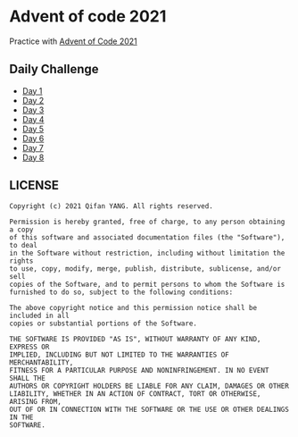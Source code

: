 # Advent of code 2021
Practice with [Advent of Code 2021](https://adventofcode.com/2021)

## Daily Challenge
- [Day 1 ](https://adventofcode.com/2021/day/1)
- [Day 2 ](https://adventofcode.com/2021/day/2)
- [Day 3 ](https://adventofcode.com/2021/day/3)
- [Day 4 ](https://adventofcode.com/2021/day/4)
- [Day 5 ](https://adventofcode.com/2021/day/5)
- [Day 6 ](https://adventofcode.com/2021/day/6)
- [Day 7 ](https://adventofcode.com/2021/day/7)
- [Day 8 ](https://adventofcode.com/2021/day/8)



## LICENSE
```
Copyright (c) 2021 Qifan YANG. All rights reserved.

Permission is hereby granted, free of charge, to any person obtaining a copy
of this software and associated documentation files (the "Software"), to deal
in the Software without restriction, including without limitation the rights
to use, copy, modify, merge, publish, distribute, sublicense, and/or sell
copies of the Software, and to permit persons to whom the Software is
furnished to do so, subject to the following conditions:

The above copyright notice and this permission notice shall be included in all
copies or substantial portions of the Software.

THE SOFTWARE IS PROVIDED "AS IS", WITHOUT WARRANTY OF ANY KIND, EXPRESS OR
IMPLIED, INCLUDING BUT NOT LIMITED TO THE WARRANTIES OF MERCHANTABILITY,
FITNESS FOR A PARTICULAR PURPOSE AND NONINFRINGEMENT. IN NO EVENT SHALL THE
AUTHORS OR COPYRIGHT HOLDERS BE LIABLE FOR ANY CLAIM, DAMAGES OR OTHER
LIABILITY, WHETHER IN AN ACTION OF CONTRACT, TORT OR OTHERWISE, ARISING FROM,
OUT OF OR IN CONNECTION WITH THE SOFTWARE OR THE USE OR OTHER DEALINGS IN THE
SOFTWARE.
```
